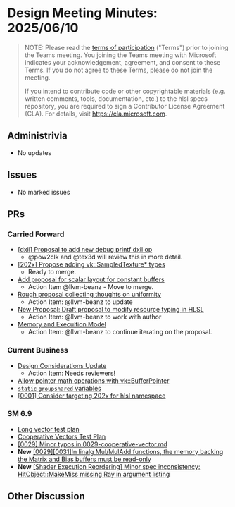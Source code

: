 # Design Meeting Minutes: 2025/06/10

> NOTE: Please read the [terms of participation](DesignMeetingTerms.txt)
> ("Terms") prior to joining the Teams meeting.  You joining the Teams meeting
> with Microsoft indicates your acknowledgement, agreement, and consent to these
> Terms.  If you do not agree to these Terms, please do not join the meeting.
>
> If you intend to contribute code or other copyrightable materials (e.g.
> written comments, tools, documentation, etc.)  to the hlsl specs repository,
> you are required to sign a Contributor License Agreement (CLA).  For details,
> visit https://cla.microsoft.com.

## Administrivia
* No updates

## Issues
* No marked issues

## PRs

### Carried Forward

* [[dxil] Proposal to add new debug printf dxil op](https://github.com/microsoft/hlsl-specs/pull/324)
  * @pow2clk and @tex3d will review this in more detail.
* [[202x] Propose adding vk::SampledTexture* types](https://github.com/microsoft/hlsl-specs/pull/343)
  * Ready to merge.
* [Add proposal for scalar layout for constant buffers](https://github.com/microsoft/hlsl-specs/pull/317)
  * Action Item @llvm-beanz - Move to merge.
* [Rough proposal collecting thoughts on uniformity](https://github.com/microsoft/hlsl-specs/pull/405)
  * Action Item: @llvm-beanz to update
* [New Proposal: Draft proposal to modify resource typing in HLSL](https://github.com/microsoft/hlsl-specs/pull/461)
  * Action Item: @llvm-beanz to work with author
* [Memory and Execuition Model](https://github.com/microsoft/hlsl-specs/pull/505)
  * Action Item: @llvm-beanz to continue iterating on the proposal.

### Current Business
* [Design Considerations Update](https://github.com/microsoft/hlsl-specs/pull/504)
  * Action Item: Needs reviewers!
* [Allow pointer math operations with vk::BufferPointer](https://github.com/microsoft/hlsl-specs/issues/511)
* [`static` `groupshared` variables](https://github.com/microsoft/hlsl-specs/issues/510)
* [[0001] Consider targeting 202x for hlsl namespace](https://github.com/microsoft/hlsl-specs/issues/484)

### SM 6.9

* [Long vector test plan](https://github.com/microsoft/hlsl-specs/pull/421)
* [Cooperative Vectors Test Plan](https://github.com/microsoft/hlsl-specs/pull/428)
* [[0029] Minor typos in 0029-cooperative-vector.md](https://github.com/microsoft/hlsl-specs/pull/503)
* **New** [[0029][0031]In linalg Mul/MulAdd functions, the memory backing the Matrix and Bias buffers must be read-only](https://github.com/microsoft/hlsl-specs/pull/507)
* **New** [[Shader Execution Reordering] Minor spec inconsistency: HitObject::MakeMiss missing Ray in argument listing](https://github.com/microsoft/hlsl-specs/pull/512)

## Other Discussion
